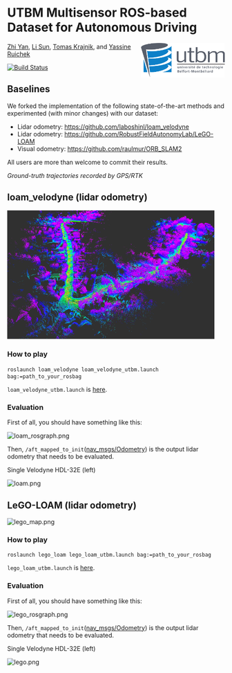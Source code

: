 # UTBM Multisensor ROS-based Dataset for Autonomous Driving

<img src="images/utbm_logo.png" align="right" />[Zhi Yan](https://yzrobot.github.io/), [Li Sun](https://sites.google.com/site/lisunspersonalsite/), [Tomas Krajnik](http://labe.felk.cvut.cz/~tkrajnik/), and [Yassine Ruichek](https://www.researchgate.net/profile/Yassine_Ruichek)

[![Build Status](https://travis-ci.org/epan-utbm/utbm_robocar_dataset.svg?branch=baselines)](https://travis-ci.org/epan-utbm/utbm_robocar_dataset)

## Baselines

We forked the implementation of the following state-of-the-art methods and experimented (with minor changes) with our dataset:

* Lidar odometry: https://github.com/laboshinl/loam_velodyne
* Lidar odometry: https://github.com/RobustFieldAutonomyLab/LeGO-LOAM
* Visual odometry: https://github.com/raulmur/ORB_SLAM2

All users are more than welcome to commit their results.

*Ground-truth trajectories recorded by GPS/RTK*

## loam_velodyne (lidar odometry)

![loam_map.png](images/loam_map.png)

### How to play

```shell
roslaunch loam_velodyne loam_velodyne_utbm.launch bag:=path_to_your_rosbag
```

```loam_velodyne_utbm.launch``` is [here](loam_velodyne/launch/loam_velodyne_utbm.launch).

### Evaluation

First of all, you should have something like this:

![loam_rosgraph.png](images/loam_rosgraph.png)

Then, ```/aft_mapped_to_init```([nav_msgs/Odometry](http://docs.ros.org/melodic/api/nav_msgs/html/msg/Odometry.html)) is the output lidar odometry that needs to be evaluated.

Single Velodyne HDL-32E (left)

![loam.png](baselines/loam.png)

## LeGO-LOAM (lidar odometry)

![lego_map.png](images/lego_map.png)

### How to play

```shell
roslaunch lego_loam lego_loam_utbm.launch bag:=path_to_your_rosbag
```

```lego_loam_utbm.launch``` is [here](LeGO-LOAM/LeGO-LOAM/launch/lego_loam_utbm.launch).

### Evaluation

First of all, you should have something like this:

![lego_rosgraph.png](images/lego_rosgraph.png)

Then, ```/aft_mapped_to_init```([nav_msgs/Odometry](http://docs.ros.org/melodic/api/nav_msgs/html/msg/Odometry.html)) is the output lidar odometry that needs to be evaluated.

Single Velodyne HDL-32E (left)

![lego.png](baselines/lego.png)


